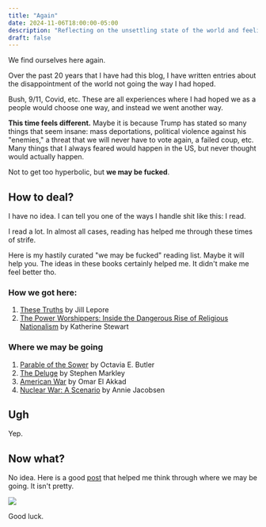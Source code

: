 ```yaml
---
title: "Again"
date: 2024-11-06T18:00:00-05:00
description: "Reflecting on the unsettling state of the world and feeling a deep sense of uncertainty, I find some solace in reading — here’s a list of books that have helped me process where we’ve been and where we might be headed."
draft: false
---
```


We find ourselves here again.

Over the past 20 years that I have had this blog, I have written entries about the disappointment of the world not going the way I had hoped.

Bush, 9/11, Covid, etc. These are all experiences where I had hoped we as a people would choose one way, and instead we went another way.

**This time feels different.** Maybe it is because Trump has stated so many things that seem insane: mass deportations, political violence against his "enemies," a threat that we will never have to vote again, a failed coup, etc. Many things that I always feared would happen in the US, but never thought would actually happen.

Not to get too hyperbolic, but **we may be fucked**.

## How to deal?

I have no idea. I can tell you one of the ways I handle shit like this: I read.

I read a lot. In almost all cases, reading has helped me through these times of strife.

Here is my hastily curated "we may be fucked" reading list. Maybe it will help you. The ideas in these books certainly helped me. It didn't make me feel better tho.

### How we got here:

1. [These Truths](https://amzn.to/3AvZBAE) by Jill Lepore
2. [The Power Worshippers: Inside the Dangerous Rise of Religious Nationalism](https://amzn.to/3ArehRH) by Katherine Stewart

### Where we may be going

1. [Parable of the Sower](https://amzn.to/4elihRJ) by Octavia E. Butler
2. [The Deluge](https://amzn.to/4fyo07C) by Stephen Markley
3. [American War](https://amzn.to/3NUHwPZ) by Omar El Akkad
4. [Nuclear War: A Scenario](https://amzn.to/3UAKT1Z) by Annie Jacobsen

## Ugh

Yep.

## Now what?

No idea. Here is a good [post](https://www.popehat.com/p/and-yet-it-moves) that helped me think through where we may be going. It isn't pretty.

![](/images/posts/worse.jpg)

Good luck.

